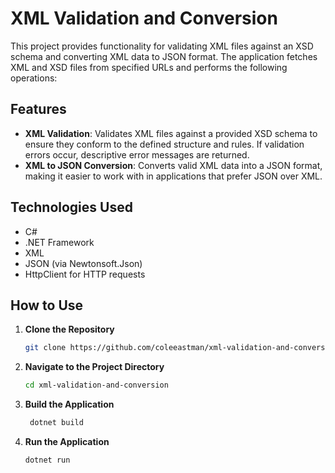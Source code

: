 # XML Validation and Conversion

This project provides functionality for validating XML files against an XSD schema and converting XML data to JSON format. The application fetches XML and XSD files from specified URLs and performs the following operations:

## Features

- **XML Validation**: Validates XML files against a provided XSD schema to ensure they conform to the defined structure and rules. If validation errors occur, descriptive error messages are returned.
- **XML to JSON Conversion**: Converts valid XML data into a JSON format, making it easier to work with in applications that prefer JSON over XML.

## Technologies Used

- C#
- .NET Framework
- XML
- JSON (via Newtonsoft.Json)
- HttpClient for HTTP requests

## How to Use

1. **Clone the Repository**  
   ```bash
   git clone https://github.com/coleeastman/xml-validation-and-conversion.git
2. **Navigate to the Project Directory**
    ```bash
    cd xml-validation-and-conversion

3. **Build the Application**
   ```bash
    dotnet build
   
4. **Run the Application**
   ```bash
   dotnet run
